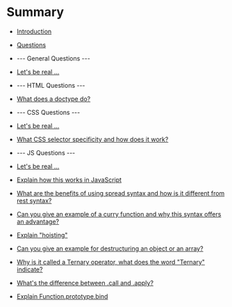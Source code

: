 # Summary

* [Introduction](README.md)
* [Questions](questions.md)



* --- General Questions ---
* [Let's be real ...](general/bereal.md)



* --- HTML Questions ---
* [What does a doctype do?](html/doctype.md)



* --- CSS Questions ---
* [Let's be real ...](css/bereal.md)
* [What CSS selector specificity and how does it work?](css/specificity.md)



* --- JS Questions ---
* [Let's be real ...](js/bereal.md)
* [Explain how this works in JavaScript](js/this.md)
* [What are the benefits of using spread syntax and how is it different from rest syntax?](js/spreadAndRestSyntax.md)
* [Can you give an example of a curry function and why this syntax offers an advantage?](js/curry.md)
* [Explain "hoisting"](js/hoisting.md)
* [Can you give an example for destructuring an object or an array?](js/destructuring.md)
* [Why is it called a Ternary operator, what does the word "Ternary" indicate?](js/ternary.md)
* [What's the difference between .call and .apply?](js/callApply.md)
* [Explain Function.prototype.bind](js/bind.md)
